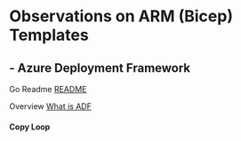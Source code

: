 #  Observations on ARM (Bicep) Templates

## - Azure Deployment Framework
Go Readme [README](https://github.com/brwilkinson/AzureDeploymentFramework#readme)

Overview [What is ADF](./ADF.md)

####  Copy Loop

